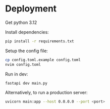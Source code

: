 # Deployment
Get python 3.12

Install dependencies:
```bash
pip install -r requirements.txt
```
Setup the config file:
```bash
cp config.toml.example config.toml
nvim config.toml
```
Run in dev:
```bash
fastapi dev main.py
```
Alternatively, to run a production server:
```bash
uvicorn main:app --host 0.0.0.0 --port <port>
```
